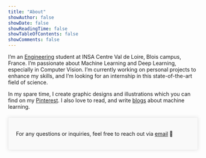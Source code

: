 ```yaml
---
title: "About"
showAuthor: false
showDate: false
showReadingTime: false
showTableOfContents: false
showComments: false
---
```



I’m an [Engineering](https://www.insa-centrevaldeloire.fr/en/education/speciality-departments/industrial-systems-engineering-gsi) student at INSA Centre Val de Loire, Blois campus, France. I’m passionate about Machine Learning and Deep Learning, especially in Computer Vision. I’m currently working on personal projects to enhance my skills, and I’m looking for an internship in this state-of-the-art field of science.

In my spare time, I create graphic designs and illustrations which you can find on my [Pinterest](https://pinterest.com/daihantran/_created/). I also love to read, 
and write [blogs](https://medium.com/@trandaihan02012003) about machine learning.

<div style="max-width: 800px; margin: 20px auto; padding: 20px; border: 1px solid #EEE; background-color: #f9f9f9; box-shadow: 0px 0px 10px rgba(0, 0, 0, 0.1);">
  <p>For any questions or inquiries, feel free to reach out via <a href="mailto: trandaihan.contact@gmail.com">email</a> 💌</p>
</div>